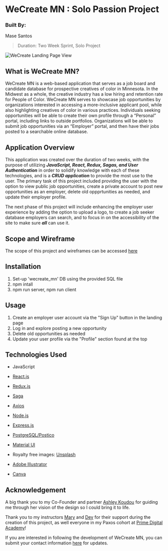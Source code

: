 # WeCreate MN : Solo Passion Project

### Built By:
Mase Santos
>Duration: Two Week Sprint, Solo Project

![WeCreate Landing Page View](/images/Landing_Page_View_WeCreate_MN-01.png)

## What is WeCreate MN?
WeCreate MN is a web-based application that serves as a job board and candidate database for prospective creatives of color in Minnesota. In the Midwest as a whole, the creative industry has a low hiring and retention rate for People of Color. WeCreate MN serves to showcase job opportunities by organizations interested in accessing a more-inclusive applicant pool, while also highlighting creatives of color in various practices. Individuals seeking opportunities will be able to create their own profile through a “Personal” portal, including links to outside portfolios. Organizations will be able to submit job opportunities via an “Employer” portal, and then have their jobs posted to a searchable online database.

## Application Overview

This application was created over the duration of two weeks, with the purpose of utilizing ***JavaScript, React, Redux, Sagas, and User Authentication*** in order to solidify knowledge with each of these technologies, and is a ***CRUD application*** to provide the most use to the user. The primary task of this project included providing the user with the option to view public job opportunities, create a private account to post new opportunities as an employer, delete old oppprtunities as needed, and update their employer profile. 

The next phase of this project will include enhancing the employer user experience by adding the option to upload a logo, to create a job seeker database employers can search, and to focus in on the accessibility of the site to make sure ***all*** can use it.

## Scope and Wireframe

The scope of this project and wireframes can be accessed [here](https://docs.google.com/document/u/1/d/e/2PACX-1vR0iafFcsc668VuVEz3PXhJhQS-_b8LumMSDESe3XMtGeDtyoudlNWe7PGCXrVBrEdRyG9wuNT0u2lU/pub)

## Installation

1. Set-up 'wecreate_mn' DB using the provided SQL file
2. npm intall  
3. npm run server, npm run client

## Usage

1. Create an employer user account via the "Sign Up" button in the landing page
2. Log in and explore posting a new opportunity
3. Delete old opportunities as needed
4. Update your user profile via the "Profile" section found at the top

## Technologies Used

- JavaScript
- [React.js](https://reactjs.org/)
- [Redux.js](https://redux.js.org/)
- [Saga](https://redux-saga.js.org/)
- [Axios](https://www.npmjs.com/package/axios)
- [Node.js](https://nodejs.org/en/) 
- [Express.js](https://expressjs.com/)
- [PostgreSQL/Postico](https://www.postgresql.org/)
- [Material UI](https://material-ui.com/)

- Royalty free images: [Unsplash](https://unsplash.com/)
- [Adobe Illustrator](https://www.adobe.com/products/illustrator.html?sdid=KKQML&mv=search&ef_id=EAIaIQobChMIz9W0qumn6wIVRL7ACh3AeQzIEAAYASAAEgL69vD_BwE:G:s&s_kwcid=AL!3085!3!442365417815!e!!g!!adobe%20illustrator&gclid=EAIaIQobChMIz9W0qumn6wIVRL7ACh3AeQzIEAAYASAAEgL69vD_BwE)
- [Canva](https://www.canva.com/)

## Acknowledgement
A big thank you to my Co-Founder and partner [Ashley Koudou](https://www.linkedin.com/in/ashley-koudou-35b32b104/) for guiding me through her vision of the design so I could bring it to life.

Thank you to my instructors [Mary](https://github.com/mbMosman) and [Dev](https://github.com/devjanaprime) for their support during the creation of this project, as well everyone in my Paxos cohort at [Prime Digital Academy](www.primeacademy.io)! 

If you are interested in following the development of WeCreate MN, you can submit your contact information [here](https://forms.gle/GHPFjcvUauPSgg9a7) for updates.